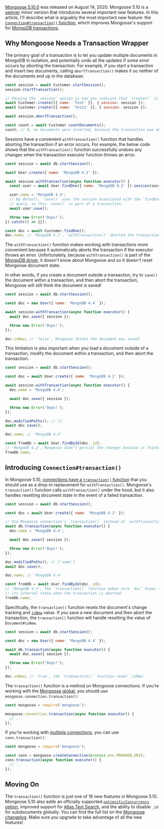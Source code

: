 [Mongoose 5.10.0](https://github.com/Automattic/mongoose/blob/master/History.md#5100--2020-08-14) was released on August 14, 2020. Mongoose 5.10 is a [semver](https://semver.org/) minor version that introduces several important new features. In this article, I'll describe what is arguably the most important new feature: the [`Connection#transaction()` function](https://mongoosejs.com/docs/api/connection.html#connection_Connection-transaction), which improves Mongoose's support for [MongoDB transactions](/a-node-js-perspective-on-mongodb-4-transactions.html).

Why Mongoose Needs a Transaction Wrapper
----------------------------------------

The primary goal of a transaction is to let you update multiple documents in MongoDB in isolation, and potentially undo
all the updates if some error occurs by _aborting_ the transaction. For example, if you start a transaction and insert
two documents, calling `abortTransaction()` makes it so neither of the documents end up in the database:

```javascript
const session = await Customer.startSession();
session.startTransaction();

// Passing the `session` option is how you indicate that `create()` is part of a transaction
await Customer.create([{ name: 'Test' }], { session: session });
await Customer.create([{ name: 'Test2' }], { session: session });

await session.abortTransaction();

const count = await Customer.countDocuments();
count; // 0, no documents were inserted, because the transaction was aborted.
```

Sessions have a convenient `withTransaction()` function that handles aborting the transaction if an error occurs.
For example, the below code shows that the `withTransaction()` function successfully undoes any changes when the
transaction executor function throws an error.

```javascript
const session = await db.startSession();

await User.create({ name: 'MongoDB 4.2' });

await session.withTransaction(async function executor() {
  const user = await User.findOne({ name: 'MongoDB 4.2' }).session(session);

  user.name = 'MongoDB 4.4';
  // By default, `save()` uses the session associated with the `findOne()`
  // query, so this `save()` is part of a transaction.
  await user.save();

  throw new Error('Oops!');
}).catch(() => {});

const doc = await Customer.findOne();
doc.name; // 'MongoDB 4.2', `withTransaction()` aborted the transaction.
```

The `withTransaction()` function makes working with transactions more convenient because it automatically aborts
the transaction if the executor throws an error. Unfortunately, because `withTransaction()` is part of the [MongoDB driver](https://www.npmjs.com/package/mongodb), it doesn't know about Mongoose and so it doesn't reset Mongoose document state.

In other words, if you create a document outside a transaction, try to `save()` the document within a transaction, and
then abort the transaction, Mongoose will still think the document is saved!

```javascript
const session = await db.startSession();

const doc = new User({ name: 'MongoDB 4.4' });

await session.withTransaction(async function executor() {
  await doc.save({ session });

  throw new Error('Oops!');
});

doc.isNew; // `false`, Mongoose thinks the document was saved!
```

This limitation is also important when you load a document outside of a transaction, modify the document within a
transaction, and then abort the transaction.

```javascript
const session = await db.startSession();

const doc = await User.create({ name: 'MongoDB 4.2' });

await session.withTransaction(async function executor() {
  doc.name = 'MongoDB 4.4';

  await doc.save({ session });

  throw new Error('Oops!');
});

doc.modifiedPaths(); // []
await doc.save();

doc.name; // 'MongoDB 4.4'

const fromDb = await User.findById(doc._id);
// 'MongoDB 4.2', Mongoose didn't persist the changes because it thinks `save()` succeeded!
fromDb.name;
```

Introducing `Connection#transaction()`
--------------------------------------

In Mongoose 5.10, [connections have a `transaction()` function](https://mongoosejs.com/docs/api/connection.html#connection_Connection-transaction) that you should use as a drop-in replacement
for `withTransaction()`. Mongoose's `transaction()` function calls `withTransaction()` under the hood, but it
also handles resetting document state in the event of a failed transaction.

```javascript
const session = await db.startSession();

const doc = await User.create({ name: 'MongoDB 4.2' });

// Use Mongoose connection's `transaction()` instead of `withTransaction()`
await db.transaction(async function executor() {
  doc.name = 'MongoDB 4.4';

  await doc.save({ session });

  throw new Error('Oops!');
});

doc.modifiedPaths(); // ['name']
await doc.save();

doc.name; // 'MongoDB 4.4'

const fromDb = await User.findById(doc._id);
// 'MongoDB 4.4', the `transaction()` function makes sure `doc` knows to revert
// its internal state when the transaction is aborted.
fromDb.name;
```

Specifically, the `transaction()` function resets the document's change tracking and [`isNew`](https://mongoosejs.com/docs/api/document.html#document_Document-isNew) value. If you save a new document and then abort the transaction, the `transaction()`
function will handle resetting the value of `Document#isNew`.

```javascript
const session = await db.startSession();

const doc = new User({ name: 'MongoDB 4.4' });

await db.transaction(async function executor() {
  await doc.save({ session });

  throw new Error('Oops!');
});

doc.isNew; // `true`, the `transaction()` function reset `isNew`
```

The `transaction()` function is a method on Mongoose connections. If you're working with the [Mongoose global](https://mongoosejs.com/docs/api/mongoose.html), you should use `mongoose.connection.transaction()`:

```javascript
const mongoose = require('mongoose');

mongoose.connection.transaction(async function executor() {
  // ...
});
```

If you're working with [multiple connections](https://mongoosejs.com/docs/connections.html#multiple_connections), you
can use `conn.transaction()`:

```javascript
const mongoose = require('mongoose');

const conn = mongoose.createConnection(process.env.MONGODB_URI);
conn.transaction(async function executor() {
  // ...
});
```

Moving On
---------

The `transaction()` function is just one of 16 new features in Mongoose 5.10. Mongoose 5.10 also adds an officially
supported [`optimisticConcurrency` option](https://mongoosejs.com/docs/guide.html#optimisticConcurrency), improved
support for [Atlas Text Search](https://www.mongodb.com/atlas/search), and the ability to disable `_id` for subdocuments
globally. You can find the full list on the [Mongoose changelog](https://github.com/Automattic/mongoose/blob/master/History.md#5100--2020-08-14). Make sure you upgrade to take advantage of all the new features!